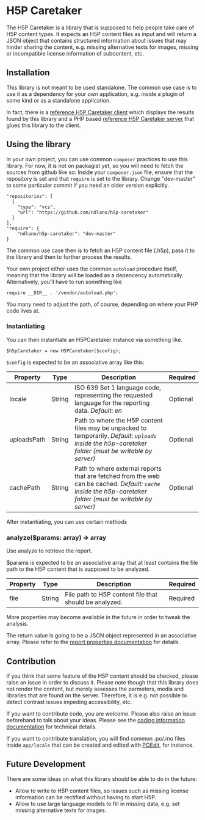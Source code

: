 # H5P Caretaker
The H5P Caretaker is a library that is supposed to help people take care of H5P content types. It expects an H5P content files as input and will return a JSON object that contains structured information about issues that may hinder sharing the content, e.g. missing alternative texts for images, missing or incompatible license information of subcontent, etc.

## Installation
This library is not meant to be used standalone. The common use case is to use it as a dependency for your own application, e.g. inside a plugin of some kind or as a standalone application.

In fact, there is a [reference H5P Caretaker client](https://github.com/ndlano/h5p-caretaker-client)
which displays the results found by this library and a PHP based [reference H5P Caretaker server](https://github.com/ndlano/h5p-caretaker-server) that glues this library to the client.

## Using the library
In your own project, you can use common `composer` practices to use this library. For now, it is not on packagist yet, so you will need to fetch the sources from github like so: Inside your `composer.json` file, ensure that the repository is set and that `require` is set to the library. Change "dev-master" to some particular commit if you need an older version explicitly.

```
"repositories": [
  {
    "type": "vcs",
    "url": "https://github.com/ndlano/h5p-caretaker"
  }
],
"require": {
    "ndlano/h5p-caretaker": "dev-master"
}
```

The common use case then is to fetch an H5P content file (.h5p), pass it to the library and then to further process the results.

Your own project either uses the common `autoload` procedure itself, meaning that the library will be loaded as a depencency automatically. Alternatively, you'll have to run something like

```
require __DIR__ . '/vendor/autoload.php';
```

You many need to adjust the path, of course, depending on where your PHP code lives at.

### Instantiating
You can then instantiate an H5PCaretaker instance via something like.
```
$h5pCaretaker = new H5PCaretaker($config);
```

`$config` is expected to be an associative array like this:

| __Property__ | __Type__ | __Description__                                                                                                                                             | __Required__ |
| ------------ | -------- | ----------------------------------------------------------------------------------------------------------------------------------------------------------- | ------------ |
| locale       | String   | ISO 639 Set 1 language code, representing the requested language for the reporting data. _Default: en_                                                      | Optional     |
| uploadsPath  | String   | Path to where the H5P content files may be unpacked to temporarily. _Default: `uploads` inside the h5p-caretaker folder (must be writable by server)_       | Optional     |
| cachePath    | String   | Path to where external reports that are fetched from the web can be cached. _Default: `cache` inside the h5p-caretaker folder (must be writable by server)_ | Optional     |

After instantiating, you can use certain methods

### analyze($params: array) => array
Use analyze to retrieve the report.

$params is expected to be an associative array that at least contains the file path to the H5P content that is supposed to be analyzed.

| __Property__ | __Type__ | __Description__                                        | __Required__ |
| ------------ | -------- | ------------------------------------------------------ | ------------ |
| file         | String   | File path to H5P content file that should be analyzed. | Required     |

More properties may become available in the future in order to tweak the analysis.

The return value is going to be a JSON object represented in an associative array. Please refer to the [report properties documentation](docs/report-properties.md) for details.

## Contribution
If you think that some feature of the H5P content should be checked, please raise an issue in order to discuss it. Please note though that this library does not render the content, but merely assesses the parmeters, media and libraries that are found on the server. Therefore, it is e.g. not possible to detect contrast issues impeding accessibility, etc.

If you want to contribute code, you are welcome. Please also raise an issue beforehand to talk about your ideas. Please see the [coding information documentation](docs/coding-information.md) for technical details.

If you want to contribute translation, you will find common .po/.mo files inside `app/locale` that can be created and edited with [POEdit](https://poedit.net/), for instance.

## Future Development
There are some ideas on what this library should be able to do in the future:
- Allow to write to H5P content files, so issues such as missing license information can be rectified without having to start H5P.
- Allow to use large language models to fill in missing data, e.g. set missing alternative texts for images.
